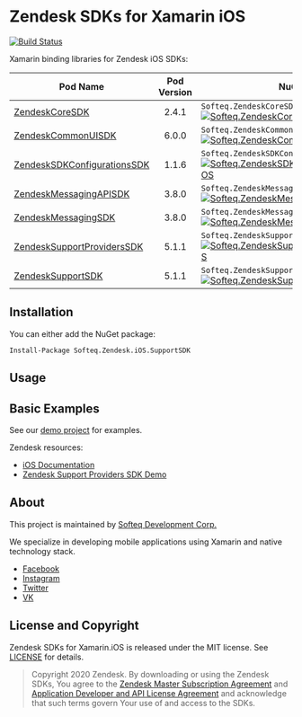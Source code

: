 # Zendesk SDKs for Xamarin iOS

[![Build Status](https://dev.azure.com/SofteqDevelopment/mapbox-xamarin/_apis/build/status/zendesk-xamarin-ios-dev?branchName=feature%2Fnugets)](https://dev.azure.com/SofteqDevelopment/mapbox-xamarin/_build/latest?definitionId=168&branchName=feature%2Fnugets)

Xamarin binding libraries for Zendesk iOS SDKs:

Pod Name     |   Pod Version   |   NuGet
-------------------|:------------------:|-----------
[ZendeskCoreSDK](https://cocoapods.org/pods/ZendeskCoreSDK) | 2.4.1 | `Softeq.ZendeskCoreSDK.iOS` [![Softeq.ZendeskCoreSDK.iOS](https://buildstats.info/nuget/Softeq.ZendeskCoreSDK.iOS?includePreReleases=true)](https://www.nuget.org/packages/Softeq.ZendeskCoreSDK.iOS)
[ZendeskCommonUISDK](https://cocoapods.org/pods/ZendeskCommonUISDK) | 6.0.0 | `Softeq.ZendeskCommonUISDK.iOS` [![Softeq.ZendeskCommonUISDK.iOS](https://buildstats.info/nuget/Softeq.ZendeskCommonUISDK.iOS?includePreReleases=true)](https://www.nuget.org/packages/Softeq.ZendeskCommonUISDK.iOS)
[ZendeskSDKConfigurationsSDK](https://cocoapods.org/pods/ZendeskSDKConfigurationsSDK) | 1.1.6 | `Softeq.ZendeskSDKConfigurationsSDK.iOS` [![Softeq.ZendeskSDKConfigurationsSDK.iOS](https://buildstats.info/nuget/Softeq.ZendeskSDKConfigurationsSDK.iOS?includePreReleases=true)](https://www.nuget.org/packages/Softeq.ZendeskSDKConfigurationsSDK.iOS)
[ZendeskMessagingAPISDK](https://cocoapods.org/pods/ZendeskMessagingAPISDK) | 3.8.0 | `Softeq.ZendeskMessagingAPISDK.iOS` [![Softeq.ZendeskMessagingAPISDK.iOS](https://buildstats.info/nuget/Softeq.ZendeskMessagingAPISDK.iOS?includePreReleases=true)](https://www.nuget.org/packages/Softeq.ZendeskMessagingAPISDK.iOS)
[ZendeskMessagingSDK](https://cocoapods.org/pods/ZendeskMessagingSDK) | 3.8.0 | `Softeq.ZendeskMessagingSDK.iOS` [![Softeq.ZendeskMessagingSDK.iOS](https://buildstats.info/nuget/Softeq.ZendeskMessagingSDK.iOS?includePreReleases=true)](https://www.nuget.org/packages/Softeq.ZendeskMessagingSDK.iOS)
[ZendeskSupportProvidersSDK](https://cocoapods.org/pods/ZendeskSupportProvidersSDK) | 5.1.1 | `Softeq.ZendeskSupportProvidersSDK.iOS` [![Softeq.ZendeskSupportProvidersSDK.iOS](https://buildstats.info/nuget/Softeq.ZendeskSupportProvidersSDK.iOS?includePreReleases=true)](https://www.nuget.org/packages/Softeq.ZendeskSupportProvidersSDK.iOS)
[ZendeskSupportSDK](https://cocoapods.org/pods/ZendeskSupportSDK) | 5.1.1 | `Softeq.ZendeskSupportSDK.iOS` [![Softeq.ZendeskSupportSDK.iOS](https://buildstats.info/nuget/Softeq.ZendeskSupportSDK.iOS?includePreReleases=true)](https://www.nuget.org/packages/Softeq.ZendeskSupportSDK.iOS)

## Installation

You can either add the NuGet package:

```
Install-Package Softeq.Zendesk.iOS.SupportSDK
```

## Usage

## Basic Examples

See our [demo project](/Zendesk) for examples.

Zendesk resources:

- [iOS Documentation](https://developer.zendesk.com/documentation/zendesk-sdks/sdks/ios/getting_started/)
- [Zendesk Support Providers SDK Demo](https://github.com/zendesk/ios_sdk_demo_apps/tree/master/SupportSDKSamples)

## About

This project is maintained by [Softeq Development Corp.](https://www.softeq.com/)

We specialize in developing mobile applications using Xamarin and native technology stack.

- [Facebook](https://web.facebook.com/Softeq.by/)
- [Instagram](https://www.instagram.com/softeq/)
- [Twitter](https://twitter.com/Softeq)
- [VK](https://vk.com/club21079655)

## License and Copyright

Zendesk SDKs for Xamarin.iOS is released under the MIT license. See [LICENSE](LICENSE) for details.

> Copyright 2020 Zendesk. By downloading or using the Zendesk SDKs, You agree to the [Zendesk Master Subscription Agreement](https://www.zendesk.com/company/customers-partners/#master-subscription-agreement) and [Application Developer and API License Agreement](https://www.zendesk.com/company/customers-partners/#application-developer-api-license-agreement) and acknowledge that such terms govern Your use of and access to the SDKs.

